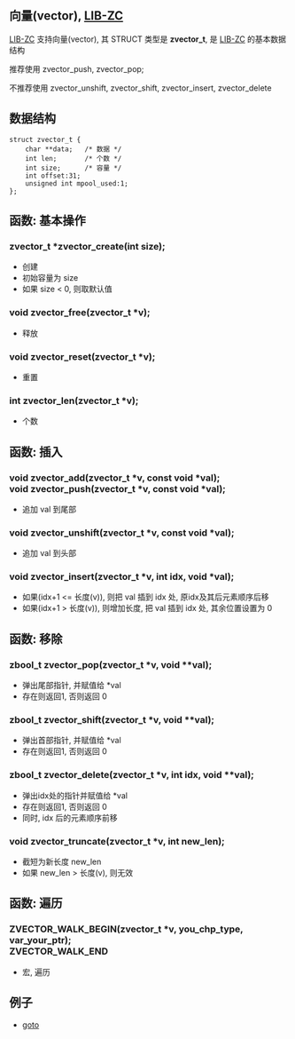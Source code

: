 
## 向量(vector), [LIB-ZC](./README.md)

[LIB-ZC](./README.md) 支持向量(vector),
其 STRUCT 类型是 **zvector_t**,
是 [LIB-ZC](./README.md) 的基本数据结构

推荐使用 zvector_push, zvector_pop;

不推荐使用 zvector_unshift, zvector_shift, zvector_insert, zvector_delete

## 数据结构

```
struct zvector_t {
    char **data;   /* 数据 */
    int len;       /* 个数 */
    int size;      /* 容量 */
    int offset:31;
    unsigned int mpool_used:1;
};
```

## 函数: 基本操作

### zvector_t *zvector_create(int size);

* 创建
* 初始容量为 size
* 如果 size &lt; 0, 则取默认值

### void zvector_free(zvector_t *v);

* 释放

### void zvector_reset(zvector_t *v);

* 重置

### int zvector_len(zvector_t *v);

* 个数

## 函数: 插入

### void zvector_add(zvector_t *v, const void *val);<BR />void zvector_push(zvector_t *v, const void *val);

* 追加 val 到尾部

### void zvector_unshift(zvector_t *v, const void *val);

* 追加 val 到头部

### void zvector_insert(zvector_t *v, int idx, void *val);

* 如果(idx+1 &lt;= 长度(v)), 则把 val 插到 idx 处, 原idx及其后元素顺序后移
* 如果(idx+1 &gt; 长度(v)), 则增加长度, 把 val 插到 idx 处, 其余位置设置为 0

## 函数: 移除

### zbool_t zvector_pop(zvector_t *v, void **val);

* 弹出尾部指针, 并赋值给 *val
* 存在则返回1, 否则返回 0

### zbool_t zvector_shift(zvector_t *v, void **val);

* 弹出首部指针, 并赋值给 *val
* 存在则返回1, 否则返回 0 

### zbool_t zvector_delete(zvector_t *v, int idx, void **val);

* 弹出idx处的指针并赋值给 *val
* 存在则返回1, 否则返回 0
* 同时, idx 后的元素顺序前移

### void zvector_truncate(zvector_t *v, int new_len);

* 截短为新长度 new_len
* 如果 new_len &gt; 长度(v), 则无效

## 函数: 遍历

### ZVECTOR_WALK_BEGIN(zvector_t *v, you_chp_type, var_your_ptr);<BR />ZVECTOR_WALK_END

* 宏, 遍历

## 例子

* [goto](../blob/master/sample/stdlib/vector.c)

